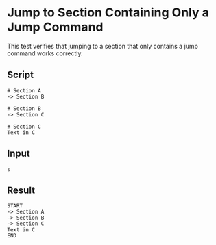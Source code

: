 # Jump to Section Containing Only a Jump Command

This test verifies that jumping to a section that only contains a jump command works correctly.

## Script
```cuentitos
# Section A
-> Section B

# Section B
-> Section C

# Section C
Text in C
```

## Input
```input
s
```

## Result
```result
START
-> Section A
-> Section B
-> Section C
Text in C
END
```
